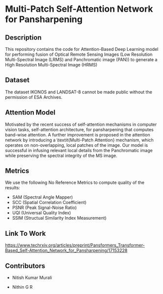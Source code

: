 # Multi-Patch Self-Attention Network for Pansharpening

## Description

This repository contains the code for Attention-Based Deep Learning model for performing fusion of Optical Remote Sensing Images (Low Resolution Multi-Spectral Image (LRMS) and Panchromatic image (PAN)) to generate a High Resolution Multi-Spectral Image (HRMS)

## Dataset 

The dataset IKONOS and LANDSAT-8 cannot be made public without the permission of ESA Archives.

## Attention Model

Motivated by the recent success of self-attention mechanisms in computer vision tasks, self-attention architecture, for pansharpening that computes band-wise attention. A further improvement is proposed in the attention network by introducing a \textit{Multi-Patch Attention} mechanism, which operates on non-overlapping, local patches of the image. Our model is successful in infusing relevant local details from the Panchromatic image while preserving the spectral integrity of the MS image.

## Metrics

We use the following No Reference Metrics to compute quality of the results: 

 - SAM (Spectral Angle Mapper)
 - SCC (Spatial Correlation Coefficient)
 - PSNR (Peak Signal-Noise Ratio)
 - UQI (Universal Quality Index)
 - SSIM (Structual Similarity Index Measurement)
 
 ## Link To Work
 
 https://www.techrxiv.org/articles/preprint/Pansformers_Transformer-Based_Self-Attention_Network_for_Pansharpening/17153228
 
 ## Contributors
 
 - Nitish Kumar Murali
 
 - Nithin G R
